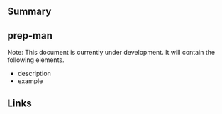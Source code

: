 ## Summary

## prep-man

Note: This document is currently under development. It will contain the following elements.

- description
- example

## Links
